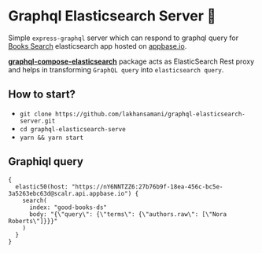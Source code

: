 # Graphql Elasticsearch Server :rocket: 

Simple `express-graphql` server which can respond to graphql query for [Books Search](https://opensource.appbase.io/reactivesearch/demos/goodbooks/) elasticsearch app hosted on [appbase.io](https://appbase.io). 

**[graphql-compose-elasticsearch](https://github.com/graphql-compose/graphql-compose-elasticsearch)** package acts as ElasticSearch Rest proxy and helps in transforming `GraphQL query` into `elasticsearch query`.

## How to start?

* `git clone https://github.com/lakhansamani/graphql-elasticsearch-server.git`
* `cd graphql-elasticsearch-serve`
* `yarn && yarn start`

## Graphiql query
```
{
  elastic50(host: "https://nY6NNTZZ6:27b76b9f-18ea-456c-bc5e-3a5263ebc63d@scalr.api.appbase.io") {
    search(
      index: "good-books-ds"
      body: "{\"query\": {\"terms\": {\"authors.raw\": [\"Nora Roberts\"]}}}"
    )
  }
}

```


